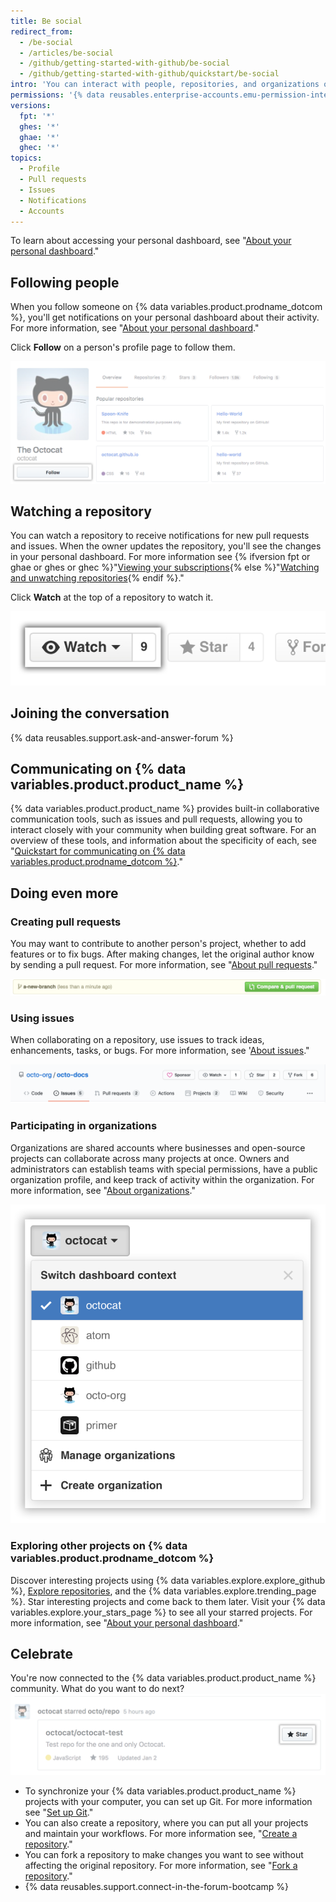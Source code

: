 ```yaml
---
title: Be social
redirect_from:
  - /be-social
  - /articles/be-social
  - /github/getting-started-with-github/be-social
  - /github/getting-started-with-github/quickstart/be-social
intro: 'You can interact with people, repositories, and organizations on {% data variables.product.prodname_dotcom %}. See what others are working on and who they''re connecting with from your personal dashboard.'
permissions: '{% data reusables.enterprise-accounts.emu-permission-interact %}'
versions:
  fpt: '*'
  ghes: '*'
  ghae: '*'
  ghec: '*'
topics:
  - Profile
  - Pull requests
  - Issues
  - Notifications
  - Accounts
---
```

To learn about accessing your personal dashboard, see "[About your personal dashboard](/articles/about-your-personal-dashboard)."

## Following people

When you follow someone on {% data variables.product.prodname_dotcom %}, you'll get notifications on your personal dashboard about their activity. For more information, see "[About your personal dashboard](/articles/about-your-personal-dashboard)."

Click **Follow** on a person's profile page to follow them.

![Follow user button](/assets/images/help/profile/follow-user-button.png)

## Watching a repository

You can watch a repository to receive notifications for new pull requests and issues. When the owner updates the repository, you'll see the changes in your personal dashboard. For more information see {% ifversion fpt or ghae or ghes or ghec %}"[Viewing your subscriptions](/github/managing-subscriptions-and-notifications-on-github/viewing-your-subscriptions){% else %}"[Watching and unwatching repositories](/github/receiving-notifications-about-activity-on-github/watching-and-unwatching-repositories){% endif %}."

Click **Watch** at the top of a repository to watch it.

![Watch repository button](/assets/images/help/repository/repo-actions-watch.png)

## Joining the conversation

{% data reusables.support.ask-and-answer-forum %}

## Communicating on {% data variables.product.product_name %}

{% data variables.product.product_name %} provides built-in collaborative communication tools, such as issues and pull requests, allowing you to interact closely with your community when building great software. For an overview of these tools, and information about the specificity of each, see "[Quickstart for communicating on {% data variables.product.prodname_dotcom %}](/github/collaborating-with-issues-and-pull-requests/quickstart-for-communicating-on-github)."

## Doing even more

### Creating pull requests

 You may want to contribute to another person's project, whether to add features or to fix bugs. After making changes, let the original author know by sending a pull request. For more information, see "[About pull requests](/pull-requests/collaborating-with-pull-requests/proposing-changes-to-your-work-with-pull-requests/about-pull-requests)."

 ![Pull request button](/assets/images/help/repository/repo-actions-pullrequest.png)

### Using issues

When collaborating on a repository, use issues to track ideas, enhancements, tasks, or bugs. For more information, see '[About issues](/articles/about-issues/)."

![Issues button](/assets/images/help/repository/repo-tabs-issues.png)

### Participating in organizations

Organizations are shared accounts where businesses and open-source projects can collaborate across many projects at once. Owners and administrators can establish teams with special permissions, have a public organization profile, and keep track of activity within the organization. For more information, see "[About organizations](/articles/about-organizations/)."

![Switch account context dropdown](/assets/images/help/overview/dashboard-contextswitcher.png)

### Exploring other projects on {% data variables.product.prodname_dotcom %}

Discover interesting projects using {% data variables.explore.explore_github %}, [Explore repositories](https://github.com/explore), and the {% data variables.explore.trending_page %}. Star interesting projects and come back to them later. Visit your {% data variables.explore.your_stars_page %} to see all your starred projects.  For more information, see "[About your personal dashboard](/articles/about-your-personal-dashboard/)." 

## Celebrate

You're now connected to the {% data variables.product.product_name %} community. What do you want to do next?
![Star a project](/assets/images/help/stars/star-a-project.png)


- To synchronize your {% data variables.product.product_name %} projects with your computer, you can set up Git. For more information see "[Set up Git](/articles/set-up-git)."
- You can also create a repository, where you can put all your projects and maintain your workflows. For more information see, "[Create a repository](/articles/create-a-repo)."
- You can fork a repository to make changes you want to see without affecting the original repository. For more information, see "[Fork a repository](/articles/fork-a-repo)."
- {% data reusables.support.connect-in-the-forum-bootcamp %}
